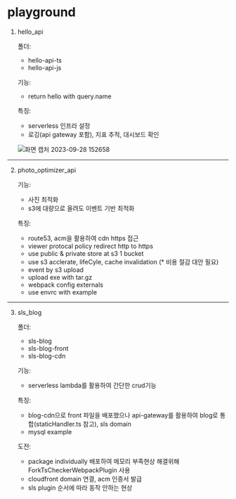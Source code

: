 # playground

1. hello_api

   폴더:

   - hello-api-ts
   - hello-api-js

   기능:

   - return hello with query.name

   특징:

   - serverless 인프라 설정
   - 로깅(api gateway 포함), 지표 추적, 대시보드 확인

   ![화면 캡처 2023-09-28 152658](https://github.com/Louis-Gil/playground/assets/110698263/2cfa9829-2853-4efb-8708-d1f4d1df9ed7)

<hr>

2. photo_optimizer_api

   기능:

   - 사진 최적화
   - s3에 대량으로 올려도 이벤트 기반 최적화

   특징:

   - route53, acm을 활용하여 cdn https 접근
   - viewer protocal policy redirect http to https
   - use public & private store at s3 1 bucket
   - use s3 acclerate, lifeCyle, cache invalidation (\* 비용 절감 대안 필요)
   - event by s3 upload
   - upload exe with tar.gz
   - webpack config externals
   - use envrc with example

<hr>

3. sls_blog

   폴더:

   - sls-blog
   - sls-blog-front
   - sls-blog-cdn

   기능:

   - serverless lambda를 활용하여 간단한 crud기능

   특징:

   - blog-cdn으로 front 파일을 배포했으나 api-gateway를 활용하여 blog로 통합(staticHandler.ts 참고), sls domain
   - mysql example

   도전:

   - package individually 배포하여 메모리 부족현상 해결위해 ForkTsCheckerWebpackPlugin 사용
   - cloudfront domain 연결, acm 인증서 발급
   - sls plugin 순서에 따라 동작 안하는 현상
